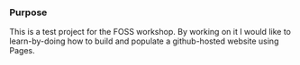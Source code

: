 ### Purpose
This is a test project for the FOSS workshop.
By working on it I would like to learn-by-doing how to build and populate a github-hosted website using Pages.
